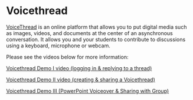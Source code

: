 # Voicethread

[VoiceThread](https://voicethread.com/) is an online platform that allows you to put digital media such as images, videos, and documents at the center of an asynchronous conversation. It allows you and your students to contribute to discussions using a keyboard, microphone or webcam.

Please see the videos below for more information:

[Voicethread Demo I video (logging in & replying to a thread)]( https://play.library.utoronto.ca/IWuCYjVwUBhy)

[Voicethread Demo II video (creating & sharing a Voicethread)]( https://play.library.utoronto.ca/7acz1yvywqPU)

[Voicethread Demo III (PowerPoint Voiceover & Sharing with Group)]( https://play.library.utoronto.ca/HaZbixS15E9o)

